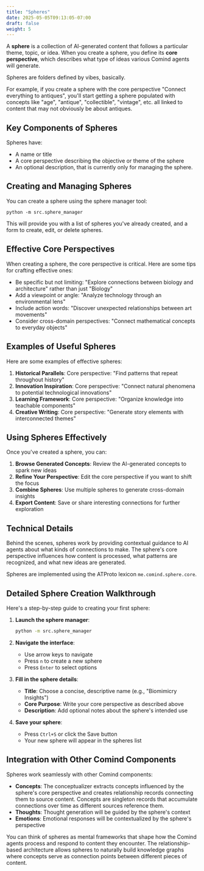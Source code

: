 ```yaml
---
title: "Spheres"
date: 2025-05-05T09:13:05-07:00
draft: false
weight: 5
---
```


A __sphere__ is a collection of AI-generated content that follows a particular theme, topic, or idea. When you create a sphere, you define its __core perspective__, which describes what type of ideas various Comind agents will generate.

Spheres are folders defined by vibes, basically.

For example, if you create a sphere with the core perspective "Connect everything to antiques", you'll start getting a sphere populated with concepts like "age", "antique", "collectible", "vintage", etc. all linked to content that may not obviously be about antiques.

## Key Components of Spheres

Spheres have:

- A name or title
- A core perspective describing the objective or theme of the sphere
- An optional description, that is currently only for managing the sphere.

## Creating and Managing Spheres

You can create a sphere using the sphere manager tool:

```
python -m src.sphere_manager
```

This will provide you with a list of spheres you've already created, and a form to create, edit, or delete spheres.

## Effective Core Perspectives

When creating a sphere, the core perspective is critical. Here are some tips for crafting effective ones:

- Be specific but not limiting: "Explore connections between biology and architecture" rather than just "Biology"
- Add a viewpoint or angle: "Analyze technology through an environmental lens" 
- Include action words: "Discover unexpected relationships between art movements"
- Consider cross-domain perspectives: "Connect mathematical concepts to everyday objects"

## Examples of Useful Spheres

Here are some examples of effective spheres:

1. **Historical Parallels**: Core perspective: "Find patterns that repeat throughout history"
2. **Innovation Inspiration**: Core perspective: "Connect natural phenomena to potential technological innovations"
3. **Learning Framework**: Core perspective: "Organize knowledge into teachable components"
4. **Creative Writing**: Core perspective: "Generate story elements with interconnected themes"

## Using Spheres Effectively

Once you've created a sphere, you can:

1. **Browse Generated Concepts**: Review the AI-generated concepts to spark new ideas
2. **Refine Your Perspective**: Edit the core perspective if you want to shift the focus
3. **Combine Spheres**: Use multiple spheres to generate cross-domain insights
4. **Export Content**: Save or share interesting connections for further exploration

## Technical Details

Behind the scenes, spheres work by providing contextual guidance to AI agents about what kinds of connections to make. The sphere's core perspective influences how content is processed, what patterns are recognized, and what new ideas are generated.

Spheres are implemented using the ATProto lexicon `me.comind.sphere.core`.

## Detailed Sphere Creation Walkthrough

Here's a step-by-step guide to creating your first sphere:

1. **Launch the sphere manager**:
   ```bash
   python -m src.sphere_manager
   ```

2. **Navigate the interface**:
   - Use arrow keys to navigate
   - Press `n` to create a new sphere
   - Press `Enter` to select options

3. **Fill in the sphere details**:
   - **Title**: Choose a concise, descriptive name (e.g., "Biomimicry Insights")
   - **Core Purpose**: Write your core perspective as described above
   - **Description**: Add optional notes about the sphere's intended use

4. **Save your sphere**:
   - Press `Ctrl+S` or click the Save button
   - Your new sphere will appear in the spheres list

## Integration with Other Comind Components

Spheres work seamlessly with other Comind components:

- **Concepts**: The conceptualizer extracts concepts influenced by the sphere's core perspective and creates relationship records connecting them to source content. Concepts are singleton records that accumulate connections over time as different sources reference them.
- **Thoughts**: Thought generation will be guided by the sphere's context
- **Emotions**: Emotional responses will be contextualized by the sphere's perspective

You can think of spheres as mental frameworks that shape how the Comind agents process and respond to content they encounter. The relationship-based architecture allows spheres to naturally build knowledge graphs where concepts serve as connection points between different pieces of content.



